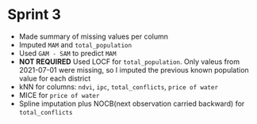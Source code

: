 # Sprint 3
* Made summary of missing values per column
* Imputed `MAM` and `total_population`
* Used `GAM - SAM` to predict `MAM`
* **NOT REQUIRED** Used LOCF for `total_population`. Only valeus from 2021-07-01 were missing, so I imputed the previous known population value for each district
* kNN for columns: `ndvi`, `ipc`, `total_conflicts`, `price of water`
* MICE for `price of water`
* Spline imputation plus NOCB(next observation carried backward) for `total_conflicts`


